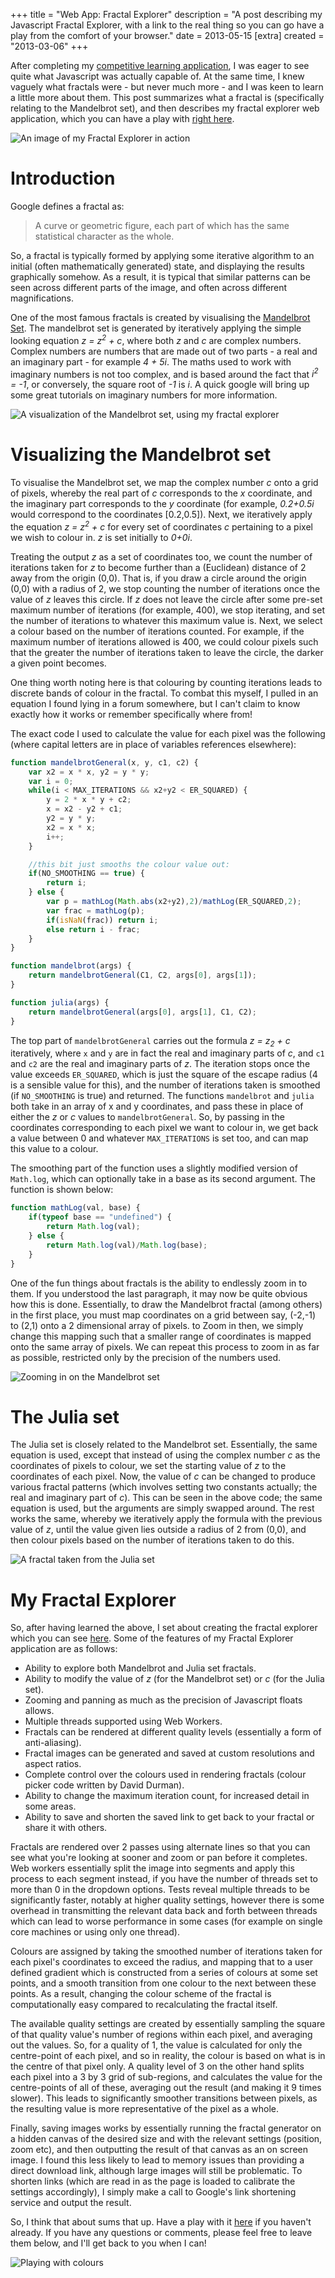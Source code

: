 +++
title = "Web App: Fractal Explorer"
description = "A post describing my Javascript Fractal Explorer, with a link to the real thing so you can go have a play from the comfort of your browser."
date = 2013-05-15
[extra]
created = "2013-03-06"
+++

After completing my [competitive learning application][competitive], I was eager to see quite what Javascript was actually capable of. At the same time, I knew vaguely what fractals were - but never much more - and I was keen to learn a little more about them. This post summarizes what a fractal is (specifically relating to the Mandelbrot set), and then describes my fractal explorer web application, which you can have a play with [right here][project].

![An image of my Fractal Explorer in action][explorer]

# Introduction

Google defines a fractal as:

> A curve or geometric figure, each part of which has the same statistical character as the whole.

So, a fractal is typically formed by applying some iterative algorithm to an initial (often mathematically generated) state, and displaying the results graphically somehow. As a result, it is typical that similar patterns can be seen across different parts of the image, and often across different magnifications.

One of the most famous fractals is created by visualising the [Mandelbrot Set][mandelbrot]. The mandelbrot set is generated by iteratively applying the simple looking equation _z = z<sup>2</sup> + c_, where both _z_ and _c_ are complex numbers. Complex numbers are numbers that are made out of two parts - a real and an imaginary part - for example _4 + 5i_. The maths used to work with imaginary numbers is not too complex, and is based around the fact that _i<sup>2</sup> = -1_, or conversely, the square root of _-1_ is _i_. A quick google will bring up some great tutorials on imaginary numbers for more information.

![A visualization of the Mandelbrot set, using my fractal explorer][mandel]

# Visualizing the Mandelbrot set

To visualise the Mandelbrot set, we map the complex number _c_ onto a grid of pixels, whereby the real part of _c_ corresponds to the _x_ coordinate, and the imaginary part corresponds to the _y_ coordinate (for example, _0.2+0.5i_ would correspond to the coordinates [0.2,0.5]). Next, we iteratively apply the equation _z = z<sup>2</sup> + c_ for every set of coordinates _c_ pertaining to a pixel we wish to colour in. _z_ is set initially to _0+0i_.

Treating the output _z_ as a set of coordinates too, we count the number of iterations taken for _z_ to become further than a (Euclidean) distance of 2 away from the origin (0,0). That is, if you draw a circle around the origin (0,0) with a radius of 2, we stop counting the number of iterations once the value of _z_ leaves this circle. If _z_ does not leave the circle after some pre-set maximum number of iterations (for example, 400), we stop iterating, and set the number of iterations to whatever this maximum value is. Next, we select a colour based on the number of iterations counted. For example, if the maximum number of iterations allowed is 400, we could colour pixels such that the greater the number of iterations taken to leave the circle, the darker a given point becomes.

One thing worth noting here is that colouring by counting iterations leads to discrete bands of colour in the fractal. To combat this myself, I pulled in an equation I found lying in a forum somewhere, but I can't claim to know exactly how it works or remember specifically where from!

The exact code I used to calculate the value for each pixel was the following (where capital letters are in place of variables references elsewhere):

```javascript
function mandelbrotGeneral(x, y, c1, c2) {
	var x2 = x * x, y2 = y * y;
	var i = 0;
	while(i < MAX_ITERATIONS && x2+y2 < ER_SQUARED) {
		y = 2 * x * y + c2;
		x = x2 - y2 + c1;
		y2 = y * y;
		x2 = x * x;
		i++;
	}

	//this bit just smooths the colour value out:
	if(NO_SMOOTHING == true) {
		return i;
	} else {
		var p = mathLog(Math.abs(x2+y2),2)/mathLog(ER_SQUARED,2);
		var frac = mathLog(p);
		if(isNaN(frac)) return i;
		else return i - frac;
	}
}

function mandelbrot(args) {
	return mandelbrotGeneral(C1, C2, args[0], args[1]);
}

function julia(args) {
	return mandelbrotGeneral(args[0], args[1], C1, C2);
}
```

The top part of `mandelbrotGeneral` carries out the formula _z = z<sub>2</sub> + c_ iteratively, where `x` and `y` are in fact the real and imaginary parts of _c_, and `c1` and `c2` are the real and imaginary parts of _z_. The iteration stops once the value exceeds `ER_SQUARED`, which is just the square of the escape radius (4 is a sensible value for this), and the number of iterations taken is smoothed (if `NO_SMOOTHING` is true) and returned. The functions `mandelbrot` and `julia` both take in an array of x and y coordinates, and pass these in place of either the _z_ or _c_ values to `mandelbrotGeneral`. So, by passing in the coordinates corresponding to each pixel we want to colour in, we get back a value between 0 and whatever `MAX_ITERATIONS` is set too, and can map this value to a colour.

The smoothing part of the function uses a slightly modified version of `Math.log`, which can optionally take in a base as its second argument. The function is shown below:

```javascript
function mathLog(val, base) {
	if(typeof base == "undefined") {
		return Math.log(val);
	} else {
		return Math.log(val)/Math.log(base);
	}
}
```

One of the fun things about fractals is the ability to endlessly zoom in to them. If you understood the last paragraph, it may now be quite obvious how this is done. Essentially, to draw the Mandelbrot fractal (among others) in the first place, you must map coordinates on a grid between say, (-2,-1) to (2,1) onto a 2 dimensional array of pixels. to Zoom in then, we simply change this mapping such that a smaller range of coordinates is mapped onto the same array of pixels. We can repeat this process to zoom in as far as possible, restricted only by the precision of the numbers used.

![Zooming in on the Mandelbrot set][mandel-zoom]

# The Julia set

The Julia set is closely related to the Mandelbrot set. Essentially, the same equation is used, except that instead of using the complex number _c_ as the coordinates of pixels to colour, we set the starting value of _z_ to the coordinates of each pixel. Now, the value of _c_ can be changed to produce various fractal patterns (which involves setting two constants actually; the real and imaginary part of _c_). This can be seen in the above code; the same equation is used, but the arguments are simply swapped around. The rest works the same, whereby we iteratively apply the formula with the previous value of _z_, until the value given lies outside a radius of 2 from (0,0), and then colour pixels based on the number of iterations taken to do this.

![A fractal taken from the Julia set][julia]

# My Fractal Explorer

So, after having learned the above, I set about creating the fractal explorer which you can see [here][project]. Some of the features of my Fractal Explorer application are as follows:

- Ability to explore both Mandelbrot and Julia set fractals.
- Ability to modify the value of _z_ (for the Mandelbrot set) or _c_ (for the Julia set).
- Zooming and panning as much as the precision of Javascript floats allows.
- Multiple threads supported using Web Workers.
- Fractals can be rendered at different quality levels (essentially a form of anti-aliasing).
- Fractal images can be generated and saved at custom resolutions and aspect ratios.
- Complete control over the colours used in rendering fractals (colour picker code written by David Durman).
- Ability to change the maximum iteration count, for increased detail in some areas.
- Ability to save and shorten the saved link to get back to your fractal or share it with others.

Fractals are rendered over 2 passes using alternate lines so that you can see what you're looking at sooner and zoom or pan before it completes. Web workers essentially split the image into segments and apply this process to each segment instead, if you have the number of threads set to more than 0 in the dropdown options. Tests reveal multiple threads to be significantly faster, notably at higher quality settings, however there is some overhead in transmitting the relevant data back and forth between threads which can lead to worse performance in some cases (for example on single core machines or using only one thread).

Colours are assigned by taking the smoothed number of iterations taken for each pixel's coordinates to exceed the radius, and mapping that to a user defined gradient which is constructed from a series of colours at some set points, and a smooth transition from one colour to the next between these points. As a result, changing the colour scheme of the fractal is computationally easy compared to recalculating the fractal itself.

The available quality settings are created by essentially sampling the square of that quality value's number of regions within each pixel, and averaging out the values. So, for a quality of 1, the value is calculated for only the centre-point of each pixel, and so in reality, the colour is based on what is in the centre of that pixel only. A quality level of 3 on the other hand splits each pixel into a 3 by 3 grid of sub-regions, and calculates the value for the centre-points of all of these, averaging out the result (and making it 9 times slower). This leads to significantly smoother transitions between pixels, as the resulting value is more representative of the pixel as a whole.

Finally, saving images works by essentially running the fractal generator on a hidden canvas of the desired size and with the relevant settings (position, zoom etc), and then outputting the result of that canvas as an on screen image. I found this less likely to lead to memory issues than providing a direct download link, although large images will still be problematic. To shorten links (which are read in as the page is loaded to calibrate the settings accordingly), I simply make a call to Google's link shortening service and output the result.

So, I think that about sums that up. Have a play with it [here][project] if you haven't already. If you have any questions or comments, please feel free to leave them below, and I'll get back to you when I can!

![Playing with colours][red]



[project]: https://jsdw.github.io/js-fractal-explorer/
[competitive]: http://jsdw.github.io/js-competitive-learning-simulator/
[mandelbrot]: http://en.wikipedia.org/wiki/Mandelbrot_set

[explorer]: explorer.png
[mandel]: mandelbrot.png
[julia]: julia.png
[mandel-bw]: mandelbrot-bw.png
[mandel-zoom]: mandelbrot-zoom.png
[red]: red.png